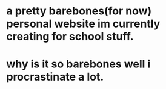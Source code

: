 # a pretty barebones(for now) personal website im currently creating for school stuff.
# why is it so barebones well i procrastinate a lot.
